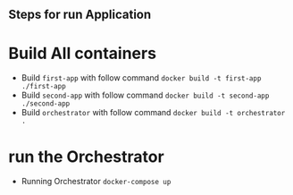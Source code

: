 ## Steps for run Application

# Build All containers
 * Build `first-app` with follow command `docker build -t first-app ./first-app`
 * Build `second-app` with follow command `docker build -t second-app ./second-app`
 * Build `orchestrator` with follow command `docker build -t orchestrator .`

# run the Orchestrator
 * Running Orchestrator `docker-compose up`